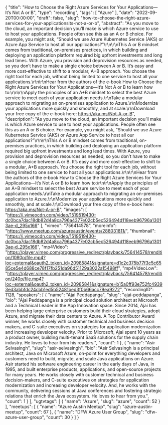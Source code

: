 {
  "title": "How to Choose the Right Azure Services for Your Applications—It’s Not A or B",
  "type": "recording",
  "tags": [
    "Azure"
  ],
  "date": "2022-09-20T00:00:00",
  "draft": false,
  "slug": "how-to-choose-the-right-azure-services-for-your-applicationsits-not-a-or-b",
  "abstract": "As you move to the cloud, an important decision you’ll make is which Azure service to use to host your applications. People often see this as an A or B choice. For example, you might ask, “Should we use Azure Kubernetes Service (AKS) or Azure App Service to host all our applications?”\r\n\r\nThis A or B mindset comes from traditional, on-premises practices, in which building and deploying an application platform required big upfront investments and long lead times. With Azure, you provision and deprovision resources as needed, so you don’t have to make a single choice between A or B. It’s easy and more cost-effective to shift to a modular, A+B approach. You choose the right tool for each job, without being limited to one service to host all your applications.\r\n\r\nHear from the authors of the e-book How to Choose the Right Azure Services for Your Applications—It’s Not A or B to learn how to:\r\n\r\nApply the principles of an A+B mindset to select the best Azure service to meet each of your application needs.\r\nTake a modular approach to migrating an on-premises application to Azure.\r\nModernize your applications more quickly and smoothly, and at scale.\r\nDownload your free copy of the e-book here: https://aka.ms/Not-A-or-B",
  "description": "As you move to the cloud, an important decision you’ll make is which Azure service to use to host your applications. People often see this as an A or B choice. For example, you might ask, “Should we use Azure Kubernetes Service (AKS) or Azure App Service to host all our applications?”\r\n\r\nThis A or B mindset comes from traditional, on-premises practices, in which building and deploying an application platform required big upfront investments and long lead times. With Azure, you provision and deprovision resources as needed, so you don’t have to make a single choice between A or B. It’s easy and more cost-effective to shift to a modular, A+B approach. You choose the right tool for each job, without being limited to one service to host all your applications.\r\n\r\nHear from the authors of the e-book How to Choose the Right Azure Services for Your Applications—It’s Not A or B to learn how to:\r\n\r\nApply the principles of an A+B mindset to select the best Azure service to meet each of your application needs.\r\nTake a modular approach to migrating an on-premises application to Azure.\r\nModernize your applications more quickly and smoothly, and at scale.\r\nDownload your free copy of the e-book here: https://aka.ms/Not-A-or-B",
  "images": [
    "https://i.vimeocdn.com/video/1519519430-dc0bca7dac18db82d4a8ca796a4377e02cb5ec526494d118eeb96796a13013ae-d_295x166"
  ],
  "vimeo": "756414578",
  "moreinfo": "https://www.meetup.com/azureaustin/events/288031811/",
  "thumbnail": "https://i.vimeocdn.com/video/1519519430-dc0bca7dac18db82d4a8ca796a4377e02cb5ec526494d118eeb96796a13013ae-d_295x166",
  "mp4Video": "https://player.vimeo.com/progressive_redirect/playback/756414578/rendition/1080p/file.mp4?loc=external&oauth2_token_id=20985841&signature=d1c2c375b77f3c5c6585ce5e4d688ce78f17fb251da96d51129a3022a15498ff",
  "mp4VideoLow": "https://player.vimeo.com/progressive_redirect/playback/756414578/rendition/240p/file.mp4?loc=external&oauth2_token_id=20985841&signature=b15a0ff93e752fc49393ed3abbfdc24cbb1ed5b52481bed3f0b66acc79ea9272",
  "recordingID": 1128,
  "speakers": [
    {
      "name": "Ajai Peddapanga",
      "slug": "ajai-peddapanga",
      "bio": "Ajai Peddapanga is a principal cloud solution architect at Microsoft and a Technical Leader in the App Innovation space. Since 2014, Ajai has been helping large enterprise customers build their cloud strategies, adopt Azure, and migrate their data centers to Azure. A Top Contributor Award winner, he works closely with customer technical and business decision makers, and C-suite executives on strategies for application modernization and increasing developer velocity. Prior to Microsoft, Ajai spent 10 years as a product owner, building multi-tenant SaaS solutions for the supply chain industry. He loves to hear from his readers.",
      "count": 1
    },
    {
      "name": "Asir Selvasingh",
      "slug": "asir-selvasingh",
      "bio": "Asir Selvasingh is a principal architect, Java on Microsoft Azure, on-point for everything developers and customers need to build, migrate, and scale Java applications on Azure. Asir started his software engineering career in the early days of Java, in 1995, and built enterprise products, applications, and open-source projects for many years. He works closely with customer technical and business decision-makers, and C-suite executives on strategies for application modernization and increasing developer velocity. And, he works with the community, delivering sessions at Java conferences and fostering strategic relations that enrich the Java ecosystem. He loves to hear from you.",
      "count": 1
    }
  ],
  "ugtvtags": [
    {
      "name": "Azure",
      "slug": "azure",
      "count": 52
    }
  ],
  "meetups": [
    {
      "name": "Azure Austin Meetup",
      "slug": "azure-austin-meetup",
      "count": 67
    },
    {
      "name": "DFW Azure User Group",
      "slug": "dfw-azure-user-group",
      "count": 30
    }
  ]
}